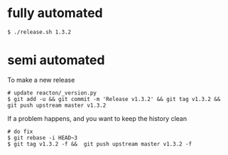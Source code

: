 
# fully automated

    $ ./release.sh 1.3.2

# semi automated
To make a new release
```
# update reacton/_version.py
$ git add -u && git commit -m 'Release v1.3.2' && git tag v1.3.2 && git push upstream master v1.3.2
```


If a problem happens, and you want to keep the history clean
```
# do fix
$ git rebase -i HEAD~3
$ git tag v1.3.2 -f &&  git push upstream master v1.3.2 -f
```
